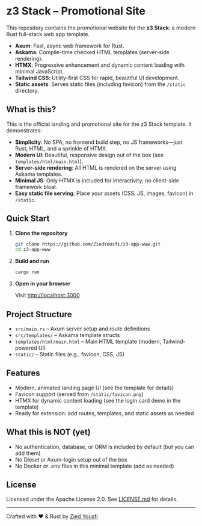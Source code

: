 # z3 Stack – Promotional Site

This repository contains the promotional website for the **z3 Stack**: a modern Rust full-stack web app template.

- **Axum**: Fast, async web framework for Rust.
- **Askama**: Compile-time checked HTML templates (server-side rendering).
- **HTMX**: Progressive enhancement and dynamic content loading with minimal JavaScript.
- **Tailwind CSS**: Utility-first CSS for rapid, beautiful UI development.
- **Static assets**: Serves static files (including favicon) from the `/static` directory.

## What is this?

This is the official landing and promotional site for the z3 Stack template. It demonstrates:

- **Simplicity**: No SPA, no frontend build step, no JS frameworks—just Rust, HTML, and a sprinkle of HTMX.
- **Modern UI**: Beautiful, responsive design out of the box (see `templates/html/main.html`).
- **Server-side rendering**: All HTML is rendered on the server using Askama templates.
- **Minimal JS**: Only HTMX is included for interactivity; no client-side framework bloat.
- **Easy static file serving**: Place your assets (CSS, JS, images, favicon) in `/static`.

## Quick Start

1. **Clone the repository**

   ```bash
   git clone https://github.com/ZiedYousfi/z3-app-www.git
   cd z3-app-www
   ```

2. **Build and run**

   ```bash
   cargo run
   ```

3. **Open in your browser**

   Visit [http://localhost:3000](http://localhost:3000)

## Project Structure

- `src/main.rs` – Axum server setup and route definitions
- `src/templates/` – Askama template structs
- `templates/html/main.html` – Main HTML template (modern, Tailwind-powered UI)
- `static/` – Static files (e.g., favicon, CSS, JS)

## Features

- Modern, animated landing page UI (see the template for details)
- Favicon support (served from `/static/favicon.png`)
- HTMX for dynamic content loading (see the login card demo in the template)
- Ready for extension: add routes, templates, and static assets as needed

## What this is NOT (yet)

- No authentication, database, or ORM is included by default (but you can add them)
- No Diesel or Axum-login setup out of the box
- No Docker or .env files in this minimal template (add as needed)

## License

Licensed under the Apache License 2.0. See [LICENSE.md](LICENSE.md) for details.

---

Crafted with ❤️ & Rust by [Zied Yousfi](https://github.com/ZiedYousfi)
